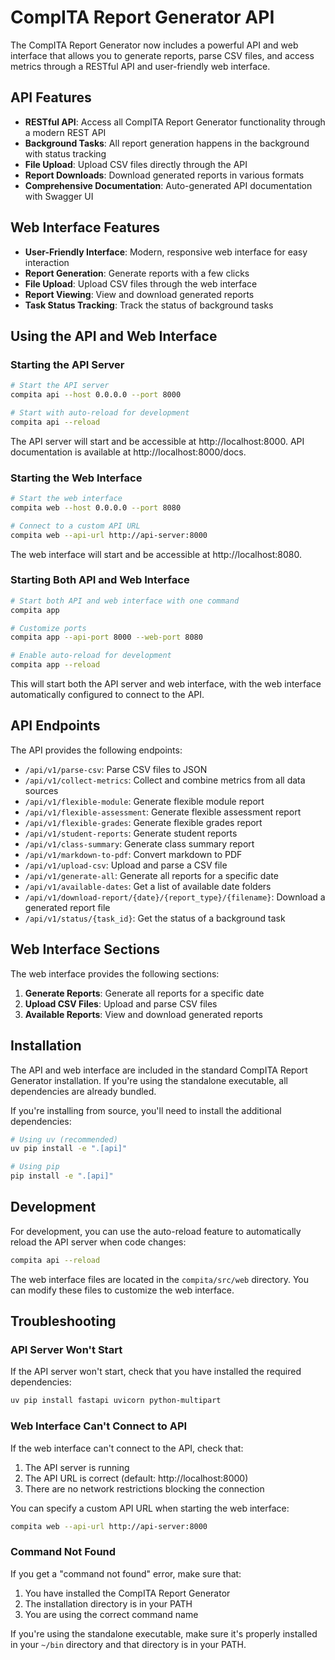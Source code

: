 # CompITA Report Generator API

The CompITA Report Generator now includes a powerful API and web interface that allows you to generate reports, parse CSV files, and access metrics through a RESTful API and user-friendly web interface.

## API Features

- **RESTful API**: Access all CompITA Report Generator functionality through a modern REST API
- **Background Tasks**: All report generation happens in the background with status tracking
- **File Upload**: Upload CSV files directly through the API
- **Report Downloads**: Download generated reports in various formats
- **Comprehensive Documentation**: Auto-generated API documentation with Swagger UI

## Web Interface Features

- **User-Friendly Interface**: Modern, responsive web interface for easy interaction
- **Report Generation**: Generate reports with a few clicks
- **File Upload**: Upload CSV files through the web interface
- **Report Viewing**: View and download generated reports
- **Task Status Tracking**: Track the status of background tasks

## Using the API and Web Interface

### Starting the API Server

```bash
# Start the API server
compita api --host 0.0.0.0 --port 8000

# Start with auto-reload for development
compita api --reload
```

The API server will start and be accessible at http://localhost:8000. API documentation is available at http://localhost:8000/docs.

### Starting the Web Interface

```bash
# Start the web interface
compita web --host 0.0.0.0 --port 8080

# Connect to a custom API URL
compita web --api-url http://api-server:8000
```

The web interface will start and be accessible at http://localhost:8080.

### Starting Both API and Web Interface

```bash
# Start both API and web interface with one command
compita app

# Customize ports
compita app --api-port 8000 --web-port 8080

# Enable auto-reload for development
compita app --reload
```

This will start both the API server and web interface, with the web interface automatically configured to connect to the API.

## API Endpoints

The API provides the following endpoints:

- `/api/v1/parse-csv`: Parse CSV files to JSON
- `/api/v1/collect-metrics`: Collect and combine metrics from all data sources
- `/api/v1/flexible-module`: Generate flexible module report
- `/api/v1/flexible-assessment`: Generate flexible assessment report
- `/api/v1/flexible-grades`: Generate flexible grades report
- `/api/v1/student-reports`: Generate student reports
- `/api/v1/class-summary`: Generate class summary report
- `/api/v1/markdown-to-pdf`: Convert markdown to PDF
- `/api/v1/upload-csv`: Upload and parse a CSV file
- `/api/v1/generate-all`: Generate all reports for a specific date
- `/api/v1/available-dates`: Get a list of available date folders
- `/api/v1/download-report/{date}/{report_type}/{filename}`: Download a generated report file
- `/api/v1/status/{task_id}`: Get the status of a background task

## Web Interface Sections

The web interface provides the following sections:

1. **Generate Reports**: Generate all reports for a specific date
2. **Upload CSV Files**: Upload and parse CSV files
3. **Available Reports**: View and download generated reports

## Installation

The API and web interface are included in the standard CompITA Report Generator installation. If you're using the standalone executable, all dependencies are already bundled.

If you're installing from source, you'll need to install the additional dependencies:

```bash
# Using uv (recommended)
uv pip install -e ".[api]"

# Using pip
pip install -e ".[api]"
```

## Development

For development, you can use the auto-reload feature to automatically reload the API server when code changes:

```bash
compita api --reload
```

The web interface files are located in the `compita/src/web` directory. You can modify these files to customize the web interface.

## Troubleshooting

### API Server Won't Start

If the API server won't start, check that you have installed the required dependencies:

```bash
uv pip install fastapi uvicorn python-multipart
```

### Web Interface Can't Connect to API

If the web interface can't connect to the API, check that:

1. The API server is running
2. The API URL is correct (default: http://localhost:8000)
3. There are no network restrictions blocking the connection

You can specify a custom API URL when starting the web interface:

```bash
compita web --api-url http://api-server:8000
```

### Command Not Found

If you get a "command not found" error, make sure that:

1. You have installed the CompITA Report Generator
2. The installation directory is in your PATH
3. You are using the correct command name

If you're using the standalone executable, make sure it's properly installed in your `~/bin` directory and that directory is in your PATH.
